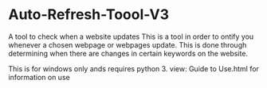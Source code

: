 # Auto-Refresh-Toool-V3
A tool to check when a website updates
This is a tool in order to ontify you whenever a chosen webpage or webpages update. This is done through determining when there are changes in certain keywords on the website.

This is for windows only ands requires python 3.
view:
Guide to Use.html
for information on use 
